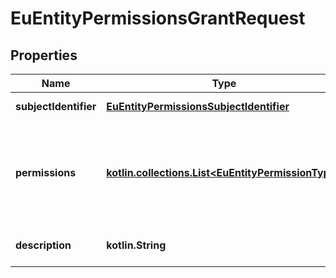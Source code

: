 
# EuEntityPermissionsGrantRequest

## Properties
| Name | Type | Description | Notes |
| ------------ | ------------- | ------------- | ------------- |
| **subjectIdentifier** | [**EuEntityPermissionsSubjectIdentifier**](EuEntityPermissionsSubjectIdentifier.md) | Identyfikator podmiotu. | Type | Value | | --- | --- | | Fingerprint | Odcisk palca certyfikatu | |  |
| **permissions** | [**kotlin.collections.List&lt;EuEntityPermissionType&gt;**](EuEntityPermissionType.md) | Lista nadawanych uprawnień. Każda wartość może wystąpić tylko raz. |  |
| **description** | **kotlin.String** | Opis nadawanych uprawnień. |  |



